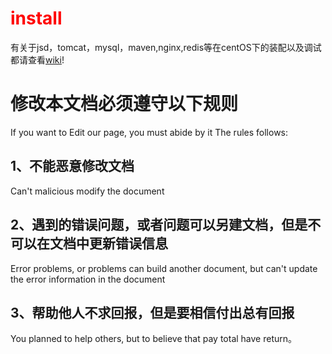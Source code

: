 <font color="#FF0000">install</font>
=======

有关于jsd，tomcat，mysql，maven,nginx,redis等在centOS下的装配以及调试都请查看[wiki](https://github.com/jsd-tarena/install/wiki)!

# 修改本文档必须遵守以下规则
If you want to Edit our page, you must abide by it
The rules follows:
## 1、不能恶意修改文档
Can't malicious modify the document
## 2、遇到的错误问题，或者问题可以另建文档，但是不可以在文档中更新错误信息
 Error problems, or problems can build another document, but can't update the error information in the document
## 3、帮助他人不求回报，但是要相信付出总有回报
You planned to help others, but to believe that pay total have return。
